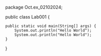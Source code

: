 package Oct.ex_02102024;

public class Lab001 {

    public static void main(String[] args) {
        System.out.println("Hello World");
        System.out.println("Hello World");
    }
}
